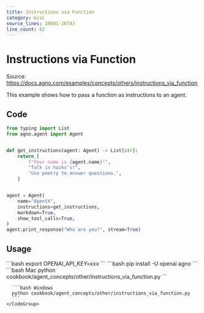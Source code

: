 ```yaml
---
title: Instructions via Function
category: misc
source_lines: 20681-20743
line_count: 62
---
```


# Instructions via Function
Source: https://docs.agno.com/examples/concepts/others/instructions_via_function



This example shows how to pass a function as instructions to an agent.

## Code

```python cookbook/agent_concepts/other/instructions_via_function.py
from typing import List
from agno.agent import Agent


def get_instructions(agent: Agent) -> List[str]:
    return [
        f"Your name is {agent.name}!",
        "Talk in haiku's!",
        "Use poetry to answer questions.",
    ]


agent = Agent(
    name="AgentX",
    instructions=get_instructions,
    markdown=True,
    show_tool_calls=True,
)
agent.print_response("Who are you?", stream=True)
```

## Usage

<Steps>
  <Snippet file="create-venv-step.mdx" />

  <Step title="Set your API key">
    ```bash
    export OPENAI_API_KEY=xxx
    ```
  </Step>

  <Step title="Install libraries">
    ```bash
    pip install -U openai agno
    ```
  </Step>

  <Step title="Run Agent">
    <CodeGroup>
      ```bash Mac
      python cookbook/agent_concepts/other/instructions_via_function.py
      ```

      ```bash Windows
      python cookbook/agent_concepts/other/instructions_via_function.py
      ```
    </CodeGroup>
  </Step>
</Steps>


